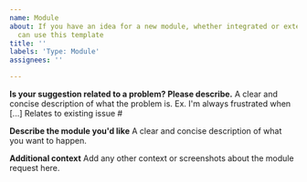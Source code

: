 ```yaml
---
name: Module
about: If you have an idea for a new module, whether integrated or external, you
  can use this template
title: ''
labels: 'Type: Module'
assignees: ''

---
```


**Is your suggestion related to a problem? Please describe.**
A clear and concise description of what the problem is. Ex. I'm always frustrated when [...]
Relates to existing issue #

**Describe the module you'd like**
A clear and concise description of what you want to happen.

**Additional context**
Add any other context or screenshots about the module request here.
